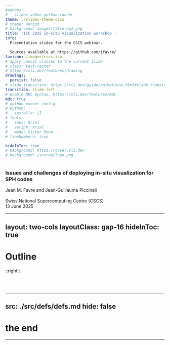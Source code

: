 ```yaml
---
#addons:
# - slidev-addon-python-runner
theme: ./slidev-theme-cscs
# theme: seriph
# background: images/title-bg3.png
title: 'ISC 2025 in-situ visualization workshop '
info: |
  Presentation slides for the CSCS webinar.

  Sources available at https://github.com/jfavre/
favicon: /images/cscs.ico
# apply unocss classes to the current slide
# class: text-center
# https://sli.dev/features/drawing
drawings:
  persist: false
# slide transition: https://sli.dev/guide/animations.html#slide-transitions
transition: slide-left
# enable MDC Syntax: https://sli.dev/features/mdc
mdc: true
# python runner config
# python:
#   installs: []
# fonts:
#   sans: Arial
#   seriph: Arial
#   mono: Victor Mono
# lineNumbers: true

hideInToc: true
# background: https://cover.sli.dev
# background: /scorep/logo.png
---
```


### Issues and challenges of deploying in-situ visualization for SPH codes

Jean M. Favre and Jean-Guillaume Piccinali<br/><br/>
Swiss National Supercomputing Centre (CSCS)<br/>
13 June 2025<br/>


---
layout: two-cols
layoutClass: gap-16
hideInToc: true
---

# Outline


::right::

<br>
<br>
<Toc text-sm minDepth="1" maxDepth="1" column="2"/>

---
src: ./src/defs/defs.md
hide: false
---

# the end
---
